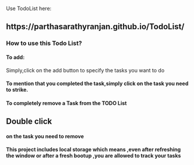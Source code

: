Use TodoList here:
<h2>https://parthasarathyranjan.github.io/TodoList/</h2>


<h3>How to use this Todo List?</h3>

<h4>To add:</h4>
<p>Simply,click on the add button to specify the tasks you want to do</p>
<h4>To mention that you completed the task,simply click on the task you need to strike.</h4>
<h4>To completely remove a Task from the  TODO List</h4> <h2>Double click</h2><h4>on the task you need to remove</h4>
<h4>This project includes local storage which means ,even after refreshing the window or after a fresh bootup ,you are allowed to track your tasks</h4>
